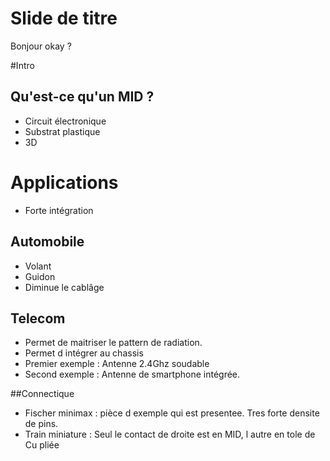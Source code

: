 # Slide de titre
Bonjour okay ?

#Intro
## Qu'est-ce qu'un MID ?
* Circuit électronique
* Substrat plastique
* 3D

# Applications
* Forte intégration

## Automobile
* Volant
* Guidon
* Diminue le cablâge

## Telecom
* Permet de maitriser le pattern de radiation.
* Permet d intégrer au chassis
* Premier exemple : Antenne 2.4Ghz soudable
* Second exemple : Antenne de smartphone intégrée.

##Connectique
* Fischer minimax : pièce d exemple qui est presentee. Tres forte densite de pins.
* Train miniature : Seul le contact de droite est en MID, l autre en tole de Cu pliée


